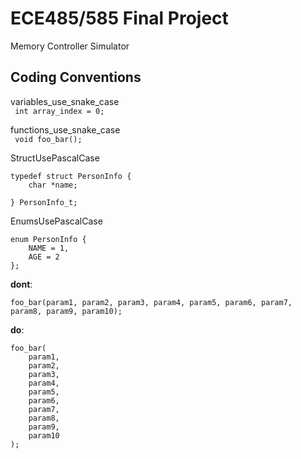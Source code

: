 # ECE485/585 Final Project

Memory Controller Simulator 

## Coding Conventions

variables_use_snake_case  
``` int array_index = 0;```  

functions_use_snake_case  
``` void foo_bar();```

StructUsePascalCase  
``` 
typedef struct PersonInfo {  
    char *name;  

} PersonInfo_t;
```  

EnumsUsePascalCase  
```
enum PersonInfo {
    NAME = 1,
    AGE = 2
};
```

**dont**:
```
foo_bar(param1, param2, param3, param4, param5, param6, param7, param8, param9, param10);
```  

**do**:
```
foo_bar(
    param1, 
    param2, 
    param3, 
    param4, 
    param5, 
    param6, 
    param7, 
    param8, 
    param9, 
    param10
);
```